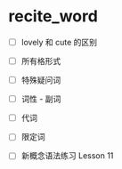 # recite_word

- [ ] lovely 和 cute 的区别

- [ ] 所有格形式

- [ ] 特殊疑问词

- [ ] 词性 - 副词

- [ ] 代词

- [ ] 限定词

- [ ] 新概念语法练习 Lesson 11

